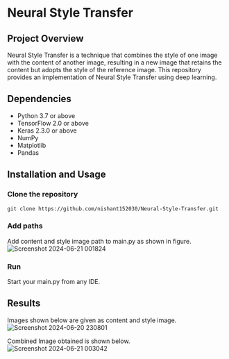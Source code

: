 # Neural Style Transfer
## Project Overview
Neural Style Transfer is a technique that combines the style of one image with the content of another image, resulting in a new image that retains the content but adopts the style of the reference image. This repository provides an implementation of Neural Style Transfer using deep learning.
## Dependencies
- Python 3.7 or above
- TensorFlow 2.0 or above
- Keras 2.3.0 or above
- NumPy
- Matplotlib
- Pandas
## Installation and Usage 
### Clone the repository
```
git clone https://github.com/nishant152030/Neural-Style-Transfer.git
```
### Add paths
Add content and style image path to main.py as shown in figure.  
![Screenshot 2024-06-21 001824](https://github.com/nishant152030/Neural-Style-Transfer/assets/127687512/3ba904c2-4353-446c-a411-58b9ca10127f)

### Run
Start your main.py from any IDE.

## Results 
Images shown below are given as content and style image.
![Screenshot 2024-06-20 230801](https://github.com/nishant152030/Neural-Style-Transfer/assets/127687512/18990c77-bde0-4c5e-b88c-b751e29cba8b)

Combined Image obtained is shown below. 
![Screenshot 2024-06-21 003042](https://github.com/nishant152030/Neural-Style-Transfer/assets/127687512/3fef68f1-b5fe-40bb-9040-5e5122c3ca68)

